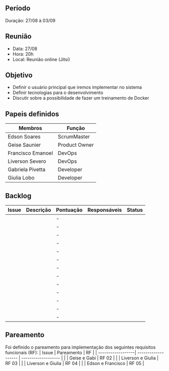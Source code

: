 ## Período
Duração: 27/08 à 03/09


## Reunião
* Data: 27/08
* Hora: 20h
* Local: Reunião online (Jitsi)


## Objetivo
* Definir o usuário principal que iremos implementar no sistema
* Definir tecnologias para o desenvolvimento
* Discutir sobre a possibilidade de fazer um treinamento de Docker


## Papeis definidos
| Membros  |  Função  |
| ------------------- | ------------------- |
|  Edson Soares |  ScrumMaster |
|  Geise Saunier |  Product Owner |
|  Francisco Emanoel |  DevOps |
|  Liverson Severo |  DevOps |
|  Gabriela Pivetta |  Developer |
|  Giulia Lobo |  Developer |


## Backlog
| Issue | Descrição | Pontuação | Responsáveis | Status |
| ------------------- | ------------------- | ------------------- | ------------------- | ------------------- |
|   |   |  - |   |   |
|   |   |  - |   |   |
|   |   |  - |   |   |
|   |   |  - |   |   |
|   |   |  - |   |   |
|   |   |  - |   |   |
|   |   |  - |   |   |
|   |   |  - |   |   |
|   |   |  - |   |   |
|   |   |  - |   |   |
|   |   |  - |   |   |
|   |   |  - |   |   |
|   |   |  - |   |   |


## Pareamento
Foi definido o pareamento para implementação dos seguintes requisitos funcionais (RF):
| Issue | Pareamento | RF |
| ------------------| ------------------- | ------------------- |
|   |  Geise e Gabi |  RF 02 |
|   |  Liverson e Giulia |  RF 03 |
|   |  Liverson e Giulia |  RF 04 |
|   |  Edson e Francisco |  RF 05 |
